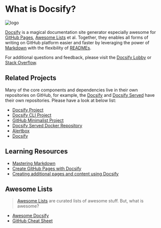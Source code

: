 # What is Docsify?
![logo](https://docsify.js.org/_media/icon.svg?sanitize=true ':size=95%')

[Docsify](https://docsify.js.org/) is a magical documentation site generator especially awesome for [GitHub Pages](https://pages.github.com/), [Awesome Lists](https://github.com/topics/awesome) et al. Together, they enables all forms of writing on GitHub platform easier and faster by leveraging the power of [Markdown](https://guides.github.com/features/mastering-markdown/) with the flexibility of [READMEs](https://help.github.com/en/github/creating-cloning-and-archiving-repositories/about-readmes).

For additional questions and feedback, please visit the [Docsify Lobby](https://discord.gg/3NwKFyR/) or [Stack Overflow](https://stackoverflow.com/questions/tagged/docsify).

## Related Projects

Many of the core components and dependencies live in their own repositories on GitHub, for example, the [Docsify](https://github.com/docsifyjs/docsify) and [Docsify Served](https://github.com/alertbox/docsify-served) have their own repositories. Please have a look at below list:

- [Docsify Project](https://github.com/docsifyjs/docsify/)
- [Docsify CLI Project](https://github.com/docsifyjs/docsify-cli/)
- [GitHub Minimalist Project](https://github.com/alertbox/gh-minimalist/)
- [Docsify Served Docker Repository](https://hub.docker.com/r/alertbox/docsify-served)
- [Alertbox](https://github.com/alertbox/)
- [Docsify](https://github.com/docsifyjs/)

## Learning Resources

- [Mastering Markdown](https://guides.github.com/features/mastering-markdown/)
- [Create GitHub Pages with Docsify](https://www.youtube.com/watch?v=TV88lp7egMw)
- [Creating additional pages and content using Docsify](https://docsify.js.org/#/more-pages)

## Awesome Lists

> [Awesome Lists](https://github.com/sindresorhus/awesome) are curated lists of awesome stuff. But, what is awesome?

- [Awesome Docsify](https://github.com/docsifyjs/awesome-docsify/)
- [GitHub Cheat Sheet](https://github.com/tiimgreen/github-cheat-sheet)